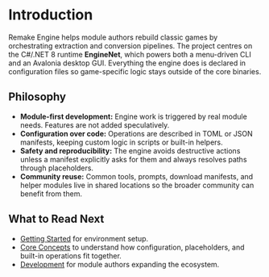 # Introduction

Remake Engine helps module authors rebuild classic games by orchestrating extraction and conversion pipelines. The project centres on the C#/.NET 8 runtime **EngineNet**, which powers both a menu-driven CLI and an Avalonia desktop GUI. Everything the engine does is declared in configuration files so game-specific logic stays outside of the core binaries.

## Philosophy
- **Module-first development:** Engine work is triggered by real module needs. Features are not added speculatively.
- **Configuration over code:** Operations are described in TOML or JSON manifests, keeping custom logic in scripts or built-in helpers.
- **Safety and reproducibility:** The engine avoids destructive actions unless a manifest explicitly asks for them and always resolves paths through placeholders.
- **Community reuse:** Common tools, prompts, download manifests, and helper modules live in shared locations so the broader community can benefit from them.

## What to Read Next
- [Getting Started](../getting_started/README.md) for environment setup.
- [Core Concepts](../core_concepts/README.md) to understand how configuration, placeholders, and built-in operations fit together.
- [Development](../development/README.md) for module authors expanding the ecosystem.
